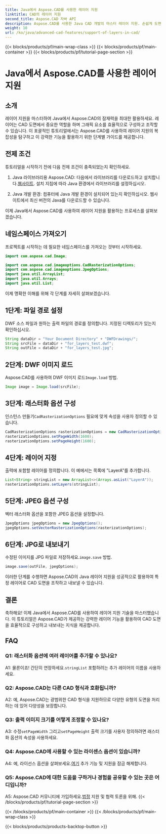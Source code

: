 ```yaml
---
title: Java에서 Aspose.CAD를 사용한 레이어 지원
linktitle: CAD의 레이어 지원
second_title: Aspose.CAD 자바 API
description: Aspose.CAD를 사용한 Java CAD 개발의 마스터 레이어 지원. 손쉽게 도면을 구성하고 내보낼 수 있습니다.
weight: 18
url: /ko/java/advanced-cad-features/support-of-layers-in-cad/
---
```


{{< blocks/products/pf/main-wrap-class >}}
{{< blocks/products/pf/main-container >}}
{{< blocks/products/pf/tutorial-page-section >}}

# Java에서 Aspose.CAD를 사용한 레이어 지원

## 소개

레이어 지원을 마스터하여 Java에서 Aspose.CAD의 잠재력을 최대한 활용하세요. 레이어는 CAD 도면에서 중요한 역할을 하며 그래픽 요소를 효율적으로 구성하고 조작할 수 있습니다. 이 포괄적인 튜토리얼에서는 Aspose.CAD를 사용하여 레이어 지원의 복잡성을 탐구하고 이 강력한 기능을 활용하기 위한 단계별 가이드를 제공합니다.

## 전제 조건

튜토리얼을 시작하기 전에 다음 전제 조건이 충족되었는지 확인하세요.

1.  Java 라이브러리용 Aspose.CAD: 다음에서 라이브러리를 다운로드하고 설치합니다.[웹사이트](https://releases.aspose.com/cad/java/). 설치 지침에 따라 Java 환경에서 라이브러리를 설정하십시오.

2. Java 개발 환경: 컴퓨터에 Java 개발 환경이 설치되어 있는지 확인하십시오. 웹사이트에서 최신 버전의 Java를 다운로드할 수 있습니다.

이제 Java에서 Aspose.CAD를 사용하여 레이어 지원을 활용하는 프로세스를 살펴보겠습니다.

## 네임스페이스 가져오기

프로젝트를 시작하는 데 필요한 네임스페이스를 가져오는 것부터 시작하세요.

```java
import com.aspose.cad.Image;

import com.aspose.cad.imageoptions.CadRasterizationOptions;
import com.aspose.cad.imageoptions.JpegOptions;
import java.util.ArrayList;
import java.util.Arrays;
import java.util.List;
```

이제 명확한 이해를 위해 각 단계를 자세히 살펴보겠습니다.

## 1단계: 파일 경로 설정

DWF 소스 파일과 원하는 출력 파일의 경로를 정의합니다. 지정된 디렉토리가 있는지 확인하십시오.

```java
String dataDir = "Your Document Directory" + "DWFDrawings/";
String srcFile = dataDir + "for_layers_test.dwf";
String outFile = dataDir + "for_layers_test.jpg";
```

## 2단계: DWF 이미지 로드

 Aspose.CAD를 사용하여 DWF 이미지 로드`Image.load` 방법.

```java
Image image = Image.load(srcFile);
```

## 3단계: 래스터화 옵션 구성

 인스턴스 만들기`CadRasterizationOptions` 필요에 맞게 속성을 사용자 정의할 수 있습니다.

```java
CadRasterizationOptions rasterizationOptions = new CadRasterizationOptions();
rasterizationOptions.setPageWidth(1600);
rasterizationOptions.setPageHeight(1600);
```

## 4단계: 레이어 지정

출력에 포함할 레이어를 정의합니다. 이 예에서는 목록에 "LayerA"를 추가합니다.

```java
List<String> stringList = new ArrayList<>(Arrays.asList("LayerA"));
rasterizationOptions.setLayers(stringList);
```

## 5단계: JPEG 옵션 구성

벡터 래스터화 옵션을 포함한 JPEG 옵션을 설정합니다.

```java
JpegOptions jpegOptions = new JpegOptions();
jpegOptions.setVectorRasterizationOptions(rasterizationOptions);
```

## 6단계: JPG로 내보내기

 수정된 이미지를 JPG 파일로 저장하세요.`image.save` 방법.

```java
image.save(outFile, jpegOptions);
```

이러한 단계를 수행하면 Aspose.CAD의 Java 레이어 지원을 성공적으로 활용하여 특정 레이어로 CAD 도면을 조작하고 내보낼 수 있습니다.

## 결론

축하해요! 이제 Java에서 Aspose.CAD를 사용하여 레이어 지원 기술을 마스터했습니다. 이 튜토리얼은 Aspose.CAD가 제공하는 강력한 레이어 기능을 활용하여 CAD 도면을 효율적으로 구성하고 내보내는 지식을 제공합니다.

## FAQ

### Q1: 래스터화 옵션에 여러 레이어를 추가할 수 있나요?

 A1: 물론이죠! 간단히 연장하세요.`stringList` 포함하려는 추가 레이어의 이름을 사용하세요.

### Q2: Aspose.CAD는 다른 CAD 형식과 호환됩니까?

A2: 예, Aspose.CAD는 광범위한 CAD 형식을 지원하므로 다양한 유형의 도면을 처리하는 데 있어 다양성을 보장합니다.

### Q3: 출력 이미지 크기를 어떻게 조정할 수 있나요?

 A3: 수정`setPageWidth` 그리고`setPageHeight` 출력 크기를 사용자 정의하려면 래스터화 옵션의 속성을 사용하세요.

### Q4: Aspose.CAD에 사용할 수 있는 라이센스 옵션이 있습니까?

 A4: 예, 라이선스 옵션을 살펴보세요.[여기](https://purchase.aspose.com/buy) 추가 기능 및 지원을 잠금 해제합니다.

### Q5: Aspose.CAD에 대한 도움을 구하거나 경험을 공유할 수 있는 곳은 어디입니까?

A5: Aspose.CAD 커뮤니티에 가입하세요.[법정](https://forum.aspose.com/c/cad/19) 지원 및 협력 토론을 위해.
{{< /blocks/products/pf/tutorial-page-section >}}

{{< /blocks/products/pf/main-container >}}
{{< /blocks/products/pf/main-wrap-class >}}

{{< blocks/products/products-backtop-button >}}
